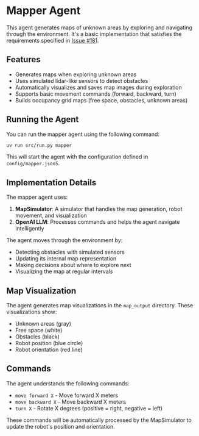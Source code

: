 # Mapper Agent

This agent generates maps of unknown areas by exploring and navigating through the environment. It's a basic implementation that satisfies the requirements specified in [Issue #181](https://github.com/OpenmindAGI/OM1/issues/181).

## Features

- Generates maps when exploring unknown areas
- Uses simulated lidar-like sensors to detect obstacles
- Automatically visualizes and saves map images during exploration
- Supports basic movement commands (forward, backward, turn)
- Builds occupancy grid maps (free space, obstacles, unknown areas)

## Running the Agent

You can run the mapper agent using the following command:

```bash
uv run src/run.py mapper
```

This will start the agent with the configuration defined in `config/mapper.json5`.

## Implementation Details

The mapper agent uses:

1. **MapSimulator**: A simulator that handles the map generation, robot movement, and visualization
2. **OpenAI LLM**: Processes commands and helps the agent navigate intelligently

The agent moves through the environment by:
- Detecting obstacles with simulated sensors
- Updating its internal map representation
- Making decisions about where to explore next
- Visualizing the map at regular intervals

## Map Visualization

The agent generates map visualizations in the `map_output` directory. These visualizations show:
- Unknown areas (gray)
- Free space (white)
- Obstacles (black)
- Robot position (blue circle)
- Robot orientation (red line)

## Commands

The agent understands the following commands:

- `move forward X` - Move forward X meters
- `move backward X` - Move backward X meters
- `turn X` - Rotate X degrees (positive = right, negative = left)

These commands will be automatically processed by the MapSimulator to update the robot's position and orientation. 